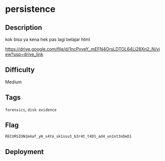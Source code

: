 # persistence

## Description
kok bisa ya kena hek pas lagi belajar html

https://drive.google.com/file/d/1ncPvveY_mEFN4OrsLDTOL64Li28Xn2_N/view?usp=drive_link

## Difficulty

Medium

## Tags
`forensics`, `disk evidence`

## Flag

`RECURSION{m4af_yH_s4Ya_sk1ssu3_b3r4t_t4D1_ad4_un1nt3nDeD}`

## Deployment
